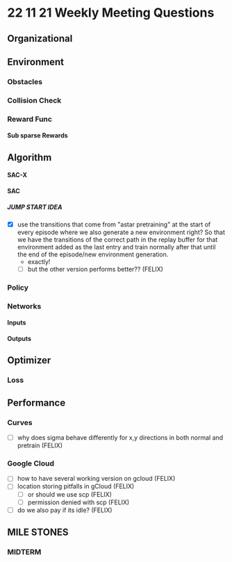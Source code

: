 # 22 11 21 Weekly Meeting Questions

## Organizational

## Environment
### Obstacles

### Collision Check
### Reward Func
#### Sub sparse Rewards
  
## Algorithm
#### SAC-X
#### SAC
##### JUMP START IDEA
- [X] use the transitions that come from "astar pretraining" at the start of every episode where we 
	  also generate a new environment right? So that we have the transitions of the correct path in the replay buffer for that environment added as the last entry and train normally after that until the end of the episode/new environment generation.
  -  exactly!
  -  [ ] but the other version performs better?? (FELIX)
### Policy
### Networks
#### Inputs
#### Outputs

## Optimizer

### Loss
## Performance
### Curves
- [ ] why does sigma behave differently for x,y directions in both normal and pretrain (FELIX)
### Google Cloud
- [ ] how to have several working version on gcloud (FELIX)
- [ ] location storing pitfalls in gCloud (FELIX)
  - [ ] or should we use scp (FELIX)
  - [ ] permission denied with scp (FELIX)
- [ ] do we also pay if its idle? (FELIX)

## MILE STONES
### MIDTERM




